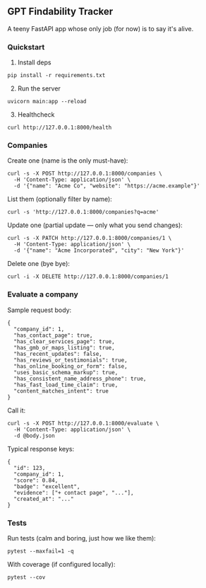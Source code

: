 ## GPT Findability Tracker

A teeny FastAPI app whose only job (for now) is to say it's alive.

### Quickstart

1) Install deps

```
pip install -r requirements.txt
```

2) Run the server

```
uvicorn main:app --reload
```

3) Healthcheck

```
curl http://127.0.0.1:8000/health
```

### Companies

Create one (name is the only must-have):

```
curl -s -X POST http://127.0.0.1:8000/companies \
  -H 'Content-Type: application/json' \
  -d '{"name": "Acme Co", "website": "https://acme.example"}'
```

List them (optionally filter by name):

```
curl -s 'http://127.0.0.1:8000/companies?q=acme'
```

Update one (partial update — only what you send changes):

```
curl -s -X PATCH http://127.0.0.1:8000/companies/1 \
  -H 'Content-Type: application/json' \
  -d '{"name": "Acme Incorporated", "city": "New York"}'
```

Delete one (bye bye):

```
curl -i -X DELETE http://127.0.0.1:8000/companies/1
```

### Evaluate a company

Sample request body:

```
{
  "company_id": 1,
  "has_contact_page": true,
  "has_clear_services_page": true,
  "has_gmb_or_maps_listing": true,
  "has_recent_updates": false,
  "has_reviews_or_testimonials": true,
  "has_online_booking_or_form": false,
  "uses_basic_schema_markup": true,
  "has_consistent_name_address_phone": true,
  "has_fast_load_time_claim": true,
  "content_matches_intent": true
}
```

Call it:

```
curl -s -X POST http://127.0.0.1:8000/evaluate \
  -H 'Content-Type: application/json' \
  -d @body.json
```

Typical response keys:

```
{
  "id": 123,
  "company_id": 1,
  "score": 0.84,
  "badge": "excellent",
  "evidence": ["+ contact page", "..."],
  "created_at": "..."
}
```

### Tests

Run tests (calm and boring, just how we like them):

```
pytest --maxfail=1 -q
```

With coverage (if configured locally):

```
pytest --cov
```
